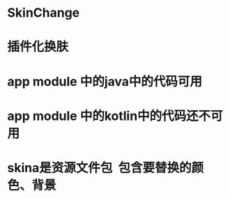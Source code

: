 # SkinChange
# 插件化换肤
# app module 中的java中的代码可用
# app module 中的kotlin中的代码还不可用
# skina是资源文件包  包含要替换的颜色、背景
